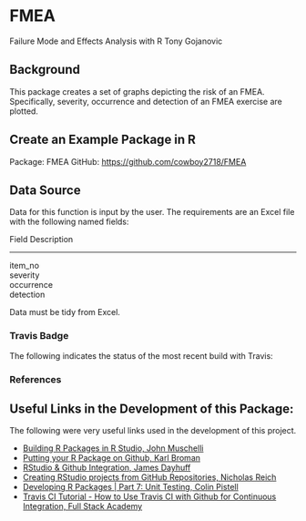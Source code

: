 # FMEA
Failure Mode and Effects Analysis with R
Tony Gojanovic


## Background

This package creates a set of graphs depicting the risk of an FMEA.  Specifically, severity, occurrence and detection of an FMEA exercise are plotted.

## Create an Example Package in R 

Package: FMEA 
GitHub:  https://github.com/cowboy2718/FMEA

## Data Source

Data for this function is input by the user.  The requirements are an Excel file with the following named fields:

Field               Description
-----------         -----------------------------
item_no  
severity  
occurrence  
detection  

Data must be tidy from Excel.

### Travis Badge

The following indicates the status of the most recent build with Travis:

### References

## Useful Links in the Development of this Package:

The following were very useful links used in the development of this project.

* [Building R Packages in R Studio, John Muschelli](https://www.youtube.com/watch?v=OIirKRgIsdc) 
* [Putting your R Package on Github, Karl Broman](http://kbroman.org/pkg_primer/pages/github.html) 
* [RStudio & Github Integration, James Dayhuff](https://www.youtube.com/watch?v=E2d91v1Twcc&t=597s) 
* [Creating RStudio projects from GitHub Repositories, Nicholas Reich ](https://www.youtube.com/watch?v=YxZ8J2rqhEM) 
* [Developing R Packages | Part 7: Unit Testing, Colin Pistell](https://www.youtube.com/watch?v=u2KDSY_8Ay4) 
* [Travis CI Tutorial - How to Use Travis CI with Github for Continuous Integration, Full Stack Academy](https://www.youtube.com/watch?v=Uft5KBimzyk)